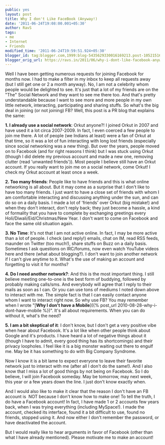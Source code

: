 ```yaml
---
public: yes
layout: post
title: Why I don't Like FaceBook (Anyway!)
date: '2011-06-24T19:08:00.001+05:30'
author: RavS
tags:
- me
- Internet
- Friends
modified_time: '2011-06-24T19:59:51.924+05:30'
blogger_id: tag:blogger.com,1999:blog-5435629330016169213.post-1052151689831015951
blogger_orig_url: https://ravs.in/2011/06/why-i-dont-like-facebook-anyway.html
---
```


Well I have been getting numerous requests for joining Facebook for months now. I had to make a filter in my inbox to keep all requests away (but I still get one or 2 a month anyway). No, I am not a celebrity whom people would be delighted to see. It's just that a lot of my friends are on the "The" Social Network and they want to see me there too. And that's pretty understandable because I want to see more and more people in my own little network, interacting, participating and sharing stuffs. So what's the big deal in joining (or not joining) FB? Well, this post is a PR blog that explains the same:

**1. I already use a social network**: Orkut anyone?! I joined Orkut in 2007 and have used it a lot circa 2007-2009. In fact, I even coerced a few people to join me there. A lot of people (we Indians at least) were a fan of Orkut at that time, so it was a lot of fun interacting with long lost friends (especially since social networking was a new thing). But over the years, people moved on to Facebook (and for right reasons I think) but I was stuck using Orkut (though I did delete my previous account and made a new one, removing clutter (read 'unwanted friends')). Most people I believe still have an Orkut account. If you really want to join me on a social network, come Orkut! I check my Orkut account at least once a week.

**2. Too many friends**: People like to have friends and this is what online networking is all about. But it may come as a surprise that I don't like to have too many friends. I just want to have a close set of friends with whom I am comfortable interacting and discussing anything under the sun, and can do so on a daily basis. I made a lot of 'friends' over Orkut (big mistake!) and when they don't interact, don't reply back; they just become a hassle, a kind of formality that you have to complete by exchanging greetings every Holi/Diwali/Eid/Christmas/New Year. I don't want to come on Facebook and face the same old situation again.

**3. No Time**: It's not that I am not active online. In fact, I may be more active than a lot of people. I check (and reply!) emails, chat on IM, read RSS feeds, maunder on Twitter (too much!), share stuffs on Buzz on a daily basis. Sometimes I ask questions on IRC/forums, now even watch YouTube videos here and there (what about blogging?). I don't want to join another network if I can't give anytime to it. What's the use of making an account and forgetting to visit it for months?

**4. Do I need another network?**: And this is the most important thing. I still believe meeting one-to-one is the best form of buddying, followed by probably making calls/sms. And everybody will agree that I reply to their mails as soon as I can. Or you can use tons of mediums I noted down above to interact with me. The simple fact is that I can easily contact anyone whom I want to interact right now. So why use FB? You may remember when I wrote "[**Why I don't have a Mobile**]({% post_url 2010-08-28-why-i-dont-have-mobile %})". It's all about requirements. When you can do without it, what's the need?

**5. I am a bit skeptical of it**: I don't know, but I don't get a very positive vibe when hear about Facebook. It's a lot like when other people think about Google and it's products. I have heard a lot of negative things about it (though I have to admit, every good thing has its shortcomings) and their privacy loopholes. I feel like it is a big monster waiting out there to engulf me. May be it has something to do with Big Company Syndrome.

Now I know it is a bit lame to expect everyone to leave their favorite network just to interact with me (after all I don't do the same!). And I also know that I miss a lot of good things by not being on Facebook. So I do believe, I will join Facebook someday. May be tomorrow, may next week, this year or a few years down the line. I just don't know exactly when.

And I would also like to make it clear that the reason I don't have an FB account is  NOT because I don't know how to make one! To tell the truth, I do have a Facebook account! In fact, I have made 1 or 2 accounts few years back, when I was trying everything (including MySpace!). I made the account, checked its interface, found it a bit difficult to use, found no friends, stopped using it. And now either I don't remember the password, or have deactivated the account.

But I would really like to hear arguments in favor of Facebook (other than what I have already mentioned). Please motivate me to make an account!
